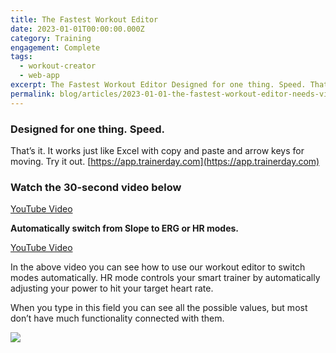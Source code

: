 ```yaml
---
title: The Fastest Workout Editor
date: 2023-01-01T00:00:00.000Z
category: Training
engagement: Complete
tags:
  - workout-creator
  - web-app
excerpt: The Fastest Workout Editor Designed for one thing. Speed. That’s it. It works just like Excel with copy and paste and arrow keys for moving. Try it...
permalink: blog/articles/2023-01-01-the-fastest-workout-editor-needs-video-bc3f9b0f746
---
```



### Designed for one thing. Speed.

That’s it. It works just like Excel with copy and paste and arrow keys for moving. Try it out. [https://app.trainerday.com](https://app.trainerday.com)

### Watch the 30-second video below

[YouTube Video](https://www.youtube.com/watch?v=S-5R_O7BJ3w)

**Automatically switch from Slope to ERG or HR modes.**

[YouTube Video](https://www.youtube.com/watch?v=MK87_Seu658)

In the above video you can see how to use our workout editor to switch modes automatically. HR mode controls your smart trainer by automatically adjusting your power to hit your target heart rate.

When you type in this field you can see all the possible values, but most don’t have much functionality connected with them.

![](https://shared-web.s3.amazonaws.com/blog/images/2024-03-1icvu5t9f-f1NjnD2flloZg.png)

